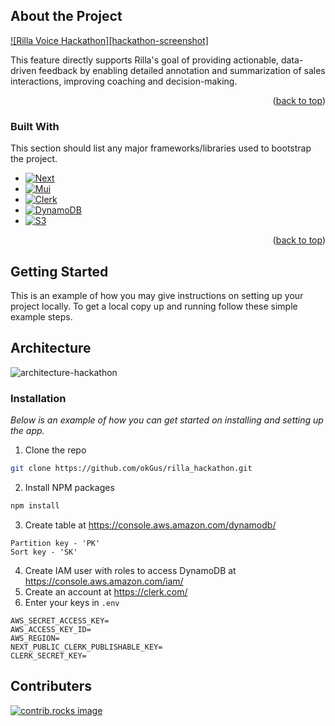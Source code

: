 <!-- ABOUT THE PROJECT -->
## About the Project
[![Rilla Voice Hackathon][hackathon-screenshot]](http://18.208.201.52:3000/)

This feature directly supports Rilla's goal of providing actionable, data-driven feedback by enabling detailed annotation and summarization of sales interactions, improving coaching and decision-making.

<p align="right">(<a href="#readme-top">back to top</a>)</p>

### Built With

This section should list any major frameworks/libraries used to bootstrap the project.

* [![Next][Next.js]][Next-url]
* [![Mui][Mui.com]][Mui-url]
* [![Clerk][Clerk.com]][Clerk-url]
* [![DynamoDB][aws.amazon.com/dynamodb]][DynamoDB-url]
* [![S3][aws.amazon.com/s3]][S3-url]

<p align="right">(<a href="#readme-top">back to top</a>)</p>

<!-- GETTING STARTED -->
## Getting Started
This is an example of how you may give instructions on setting up your project locally.
To get a local copy up and running follow these simple example steps.

## Architecture
![architecture-hackathon](https://rilla-hackathon-files.s3.amazonaws.com/architecture.png)

### Installation

_Below is an example of how you can get started on installing and setting up the app._

1. Clone the repo
```sh
git clone https://github.com/okGus/rilla_hackathon.git
```
2. Install NPM packages
```sh
npm install
```
3. Create table at https://console.aws.amazon.com/dynamodb/
```text
Partition key - 'PK'
Sort key - 'SK'
```
4. Create IAM user with roles to access DynamoDB at https://console.aws.amazon.com/iam/
5. Create an account at https://clerk.com/
6. Enter your keys in `.env`
```text
AWS_SECRET_ACCESS_KEY=
AWS_ACCESS_KEY_ID=
AWS_REGION=
NEXT_PUBLIC_CLERK_PUBLISHABLE_KEY=
CLERK_SECRET_KEY=
```

<!-- CONTRIBUTING -->
## Contributers
<a href="https://github.com/okGus/rilla_hackathon/graphs/contributors">
    <img src="https://contrib.rocks/image?repo=okGus/rilla_hackathon" alt="contrib.rocks image" />
</a>

<!-- MARKDOWN LINKS & IMAGES -->
[Next.js]: https://img.shields.io/badge/next.js-000000?style=for-the-badge&logo=nextdotjs&logoColor=white
[Next-url]: https://nextjs.org/

[Mui.com]: https://img.shields.io/badge/Mui-0769AD?style=for-the-badge&logo=mui&logoColor=white
[Mui-url]:https://mui.com/

[Clerk.com]: https://img.shields.io/badge/Clerk-000000?style=for-the-badge&logo=clerk&logoColor=white
[Clerk-url]: https://clerk.com/

[aws.amazon.com/dynamodb]: https://img.shields.io/static/v1?style=for-the-badge&message=Amazon+DynamoDB&color=4053D6&logo=Amazon+DynamoDB&logoColor=FFFFFF&label=
[DynamoDB-url]: https://console.aws.amazon.com/dynamodb/

[aws.amazon.com/s3]: https://img.shields.io/badge/AWS_S3-569A31?logo=amazons3&logoColor=fff&style=for-the-badge
[S3-url]:https://console.aws.amazon.com/s3/